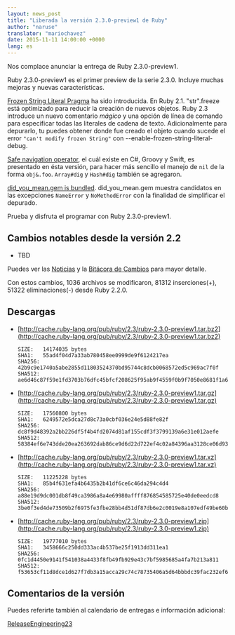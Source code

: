 ```yaml
---
layout: news_post
title: "Liberada la versión 2.3.0-preview1 de Ruby"
author: "naruse"
translator: "mariochavez"
date: 2015-11-11 14:00:00 +0000
lang: es
---
```


Nos complace anunciar la entrega de Ruby 2.3.0-preview1.

Ruby 2.3.0-preview1 es el primer preview de la serie 2.3.0.
Incluye muchas mejoras y nuevas características.

[Frozen String Literal Pragma](https://bugs.ruby-lang.org/issues/11473) 
ha sido introducida. En Ruby 2.1. "str".freeze está optimizado para reducir la
creación de nuevos objetos. Ruby 2.3 introduce un nuevo comentario _mágico_ y
una opción de línea de comando para especificar todas las literales de
cadena 
de texto.
Adicionalmente para depurarlo, tu puedes obtener donde fue creado el objeto
cuando sucede el error `"can't modify frozen String"` con
--enable-frozen-string-literal-debug.

[Safe navigation operator](https://bugs.ruby-lang.org/issues/11537), el cuál
existe en C#, Groovy y Swift, es presentado en ésta versión, para hacer más
sencillo el manejo de `nil` de la forma `obj&.foo`. `Array#dig` y `Hash#dig`
también se agregaron.

[did_you_mean.gem is
bundled](https://bugs.ruby-lang.org/issues/11252). did_you_mean.gem muestra
candidatos en las excepciones `NameError` y `NoMethodError` con la finalidad
de simplificar el depurado.

Prueba y disfruta el programar con Ruby 2.3.0-preview1.

## Cambios notables desde la versión 2.2
* TBD

Puedes ver las [Noticias](https://github.com/ruby/ruby/blob/v2_3_0_preview1/NEWS) y la [Bitácora de Cambios](https://github.com/ruby/ruby/blob/v2_3_0_preview1/ChangeLog) para mayor detalle.

Con estos cambios, 1036 archivos se modificaron, 81312 inserciones(+), 51322
eliminaciones(-) desde Ruby 2.2.0.

## Descargas

* [http://cache.ruby-lang.org/pub/ruby/2.3/ruby-2.3.0-preview1.tar.bz2](http://cache.ruby-lang.org/pub/ruby/2.3/ruby-2.3.0-preview1.tar.bz2)

      SIZE:   14174035 bytes
      SHA1:   55ad4f04d7a33ab780458ee0999de9f6124217ea
      SHA256: 42b9c9e1740a5abe2855d11803524370bd95744c8dcb0068572ed5c969ac7f0f
      SHA512: ae6d46c87f59e1fd3703b76dfc45bfcf208625f95ab9f4559f0b9f7050e8681f1a6e419f5fa06b704c83e56879c3a9ff1337dba443bcfca76fadb49c97d97a93

* [http://cache.ruby-lang.org/pub/ruby/2.3/ruby-2.3.0-preview1.tar.gz](http://cache.ruby-lang.org/pub/ruby/2.3/ruby-2.3.0-preview1.tar.gz)

      SIZE:   17560800 bytes
      SHA1:   6249572e5dca27d8c73a0cbf036e24e5d88fe82f
      SHA256: dc8f9d48392a2bb226df5f4b4fd2074d81af155cdf3f3799139a6e31e012aefe
      SHA512: 58384ef6e743dde20ea263692dab86ce9d6d22d722ef4c02a84396aa3128ce06d933d9b69078a3cd666d72320a8a6ffdc93296bc0d5338595b2a44c29d4db383

* [http://cache.ruby-lang.org/pub/ruby/2.3/ruby-2.3.0-preview1.tar.xz](http://cache.ruby-lang.org/pub/ruby/2.3/ruby-2.3.0-preview1.tar.xz)

      SIZE:   11225228 bytes
      SHA1:   85b4f631efa4b6435b2b41df6ce6c46da294c4d4
      SHA256: a88e19d9dc001db8f49ca3986a8a4e69980affff876854585725e40de0eedcd8
      SHA512: 3be0f3ed4de73509b2f6975fe3fbe28bb4d51df87db6e2c0019e8a107edf49be60b2127ba5b18bca91f9f5964b07f1adde3042dac6327017359eeb130760672b

* [http://cache.ruby-lang.org/pub/ruby/2.3/ruby-2.3.0-preview1.zip](http://cache.ruby-lang.org/pub/ruby/2.3/ruby-2.3.0-preview1.zip)

      SIZE:   19777010 bytes
      SHA1:   3458666c250dd333ac4b537be25f1913dd311ea1
      SHA256: 0fc1d4450e9141f541038a4433f8fb49fb929e43c7bf5985685a4fa7b213a811
      SHA512: f53653cf11d8dce1d627f7db3a15acca29c74c78735406a5d64bbbdc39fac232ef63110eb4d83521bef40c6f3006d55bbeaf54d1ddab1d4b6e5a13cee9247e85

## Comentarios de la versión

Puedes referirte también al calendario de entregas e información adicional:

[ReleaseEngineering23](http://bugs.ruby-lang.org/projects/ruby-trunk/wiki/ReleaseEngineering23)


